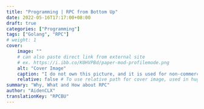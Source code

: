```yaml
---
title: "Programming | RPC from Bottom Up"
date: 2022-05-16T17:17:00+08:00
draft: true
categories: ["Programming"]
tags: ["Golang", "RPC"]
# weight: 1
cover:
    image: ""
    # can also paste direct link from external site
    # ex. https://i.ibb.co/K0HVPBd/paper-mod-profilemode.png
    alt: "Cover Image"
    caption: "I do not own this picture, and it is used for non-commercial purposes only. If this violated your rights, please contact me and I will remove it."
    relative: false # To use relative path for cover image, used in hugo Page-bundles
summary: "Why, What and How about RPC"
author: "AidenCLX"
translationKey: "RPCBU"
---
```


